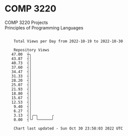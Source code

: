 # COMP 3220
COMP 3220 Projects  
Principles of Programming Languages

```

    Total Views per Day from 2022-10-19 to 2022-10-30

    Repository Views
   47.00  ┼╮
   43.87  ┤│
   40.73  ┤│
   37.60  ┤│
   34.47  ┤│
   31.33  ┤│
   28.20  ┤│
   25.07  ┤│
   21.93  ┤│
   18.80  ┤│
   15.67  ┤│
   12.53  ┤│
    9.40  ┤│
    6.27  ┤│
    3.13  ┤│╭─╮      ╭
    0.00  ┤╰╯ ╰──────╯

    Chart last updated - Sun Oct 30 23:58:03 2022 UTC
    
```
